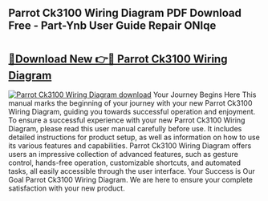 ## Parrot Ck3100 Wiring Diagram PDF Download Free - Part-Ynb User Guide Repair ONIqe

# <h2><a href="http://dfscqw.blite.top/?on=Parrot+Ck3100+Wiring+Diagram">🔗Download New 👉🔴 Parrot Ck3100 Wiring Diagram</a></h2>

[![Parrot Ck3100 Wiring Diagram download](https://i.imgur.com/lujVjoI.png)](http://dfscqw.blite.top/?on=Parrot+Ck3100+Wiring+Diagram)
Your Journey Begins Here This manual marks the beginning of your journey with your new Parrot Ck3100 Wiring Diagram, guiding you towards successful operation and enjoyment. To ensure a successful experience with your new Parrot Ck3100 Wiring Diagram, please read this user manual carefully before use. It includes detailed instructions for product setup, as well as information on how to use its various features and capabilities. Parrot Ck3100 Wiring Diagram offers users an impressive collection of advanced features, such as gesture control, hands-free operation, customizable shortcuts, and automated tasks, all easily accessible through the user interface. Your Success is Our Goal Parrot Ck3100 Wiring Diagram. We are here to ensure your complete satisfaction with your new product.
